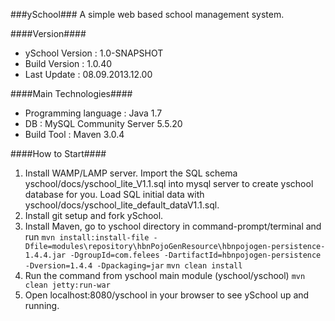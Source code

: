 ###ySchool###
A simple web based school management system.

####Version####

* ySchool Version : 1.0-SNAPSHOT
* Build Version   : 1.0.40
* Last Update     : 08.09.2013.12.00

####Main Technologies####

* Programming language    : Java 1.7
* DB                      : MySQL Community Server 5.5.20
* Build Tool              : Maven 3.0.4


####How to Start####

1. Install WAMP/LAMP server.
    Import the SQL schema yschool/docs/yschool_lite_V1.1.sql into mysql server to create yschool database for you.
   Load SQL initial data with yschool/docs/yschool_lite_default_dataV1.1.sql.
2. Install git setup and fork ySchool.
3. Install Maven, go to yschool directory in command-prompt/terminal and run 
   ```mvn install:install-file -Dfile=modules\repository\hbnPojoGenResource\hbnpojogen-persistence-1.4.4.jar -DgroupId=com.felees -DartifactId=hbnpojogen-persistence -Dversion=1.4.4 -Dpackaging=jar```
   ```mvn clean install```
4. Run the command from yschool main module (yschool/yschool)
   ```mvn clean jetty:run-war``` 
5. Open localhost:8080/yschool in your browser to see ySchool up and running.
